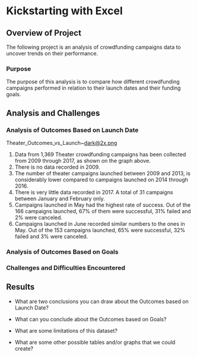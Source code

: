 # Kickstarting with Excel

## Overview of Project

The following project is an analysis of crowdfunding campaigns data to uncover trends on their performance.    

### Purpose

The purpose of this analysis is to compare how different crowdfunding campaigns performed in relation to their launch dates and their funding goals.

## Analysis and Challenges

### Analysis of Outcomes Based on Launch Date

Theater_Outcomes_vs_Launch~dark@2x.png

1. Data from 1,369 Theater crowdfunding campaigns has been collected from 2009 through 2017, as shown on the graph above.
2. There is no data recorded in 2009.
3. The number of theater campaigns launched between 2009 and 2013, is considerably lower compared to campaigns launched on 2014 through 2016.
4. There is very little data recorded in 2017. A total of 31 campaigns between January and February only. 
5. Campaigns launched in May had the highest rate of success. Out of the 166 campaigns launched, 67% of them were successful, 31% failed and 2% were canceled. 
6. Campaigns launched in June recorded similar numbers to the ones in May. Out of the 153 campaigns launched, 65% were successful, 32% failed and 3% were canceled.

### Analysis of Outcomes Based on Goals

### Challenges and Difficulties Encountered

## Results

- What are two conclusions you can draw about the Outcomes based on Launch Date?

- What can you conclude about the Outcomes based on Goals?

- What are some limitations of this dataset?

- What are some other possible tables and/or graphs that we could create?
